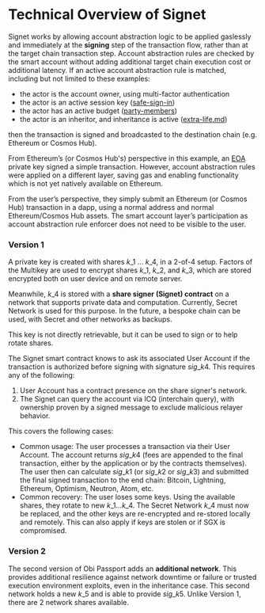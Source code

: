 # Technical Overview of Signet

Signet works by allowing account abstraction logic to be applied gaslessly and immediately at the **signing** step of the transaction flow, rather than at the target chain transaction step. Account abstraction rules are checked by the smart account without adding additional target chain execution cost or additional latency. If an active account abstraction rule is matched, including but not limited to these examples:

* the actor is the account owner, using multi-factor authentication
* the actor is an active session key ([safe-sign-in](../safe-sign-in/ "mention"))
* the actor has an active budget ([party-members](../party-members/ "mention"))
* the actor is an inheritor, and inheritance is active ([extra-life.md](../extra-life.md "mention"))

then the transaction is signed and broadcasted to the destination chain (e.g. Ethereum or Cosmos Hub).

From Ethereum’s (or Cosmos Hub's) perspective in this example, an [EOA](../../glossary.md#eoa) private key signed a simple transaction. However, account abstraction rules were applied on a different layer, saving gas and enabling functionality which is not yet natively available on Ethereum.

From the user’s perspective, they simply submit an Ethereum (or Cosmos Hub) transaction in a dapp, using a normal address and normal Ethereum/Cosmos Hub assets. The smart account layer’s participation as account abstraction rule enforcer does not need to be visible to the user.

### Version 1

A private key is created with shares $k\_1$ … $k\_4$, in a 2-of-4 setup. Factors of the Multikey are used to encrypt shares $k\_1$, $k\_2$, and $k\_3$, which are stored encrypted both on user device and on remote server.

Meanwhile, $k\_4$ is stored with a **share signer (Signet) contract** on a network that supports private data and computation. Currently, Secret Network is used for this purpose. In the future, a bespoke chain can be used, with Secret and other networks as backups.

This key is not directly retrievable, but it can be used to sign or to help rotate shares.

The Signet smart contract knows to ask its associated User Account if the transaction is authorized before signing with signature $sig\_{k4}$. This requires any of the following:

1. User Account has a contract presence on the share signer's network.
2. The Signet can query the account via ICQ (interchain query), with ownership proven by a signed message to exclude malicious relayer behavior.

This covers the following cases:

* Common usage: The user processes a transaction via their User Account. The account returns $sig\_{k4}$ (fees are appended to the final transaction, either by the application or by the contracts themselves). The user then can calculate $sig\_{k1}$ (or $sig\_{k2}$ or $sig\_{k3}$) and submitted the final signed transaction to the end chain: Bitcoin, Lightning, Ethereum, Optimism, Neutron, Atom, etc.
* Common recovery: The user loses some keys. Using the available shares, they rotate to new $k\_1...k\_4$. The Secret Network $k\_4$ must now be replaced, and the other keys are re-encrypted and re-stored locally and remotely. This can also apply if keys are stolen or if SGX is compromised.

### **Version 2**

The second version of Obi Passport adds an **additional network**. This provides additional resilience against network downtime or failure or trusted execution environment exploits, even in the inheritance case. This second network holds a new $k\_{5}$ and is able to provide $sig\_{k5}$. Unlike Version 1, there are 2 network shares available.
